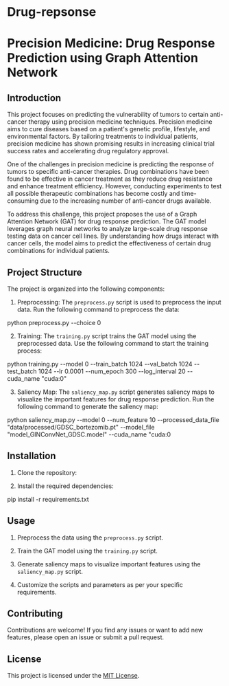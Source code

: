 # Drug-repsonse
# Precision Medicine: Drug Response Prediction using Graph Attention Network

## Introduction

This project focuses on predicting the vulnerability of tumors to certain anti-cancer therapy using precision medicine techniques. Precision medicine aims to cure diseases based on a patient's genetic profile, lifestyle, and environmental factors. By tailoring treatments to individual patients, precision medicine has shown promising results in increasing clinical trial success rates and accelerating drug regulatory approval.

One of the challenges in precision medicine is predicting the response of tumors to specific anti-cancer therapies. Drug combinations have been found to be effective in cancer treatment as they reduce drug resistance and enhance treatment efficiency. However, conducting experiments to test all possible therapeutic combinations has become costly and time-consuming due to the increasing number of anti-cancer drugs available.

To address this challenge, this project proposes the use of a Graph Attention Network (GAT) for drug response prediction. The GAT model leverages graph neural networks to analyze large-scale drug response testing data on cancer cell lines. By understanding how drugs interact with cancer cells, the model aims to predict the effectiveness of certain drug combinations for individual patients.

## Project Structure

The project is organized into the following components:

1. Preprocessing: The `preprocess.py` script is used to preprocess the input data. Run the following command to preprocess the data:

python preprocess.py --choice 0

2. Training: The `training.py` script trains the GAT model using the preprocessed data. Use the following command to start the training process:

python training.py --model 0 --train_batch 1024 --val_batch 1024 --test_batch 1024 --lr 0.0001 --num_epoch 300 --log_interval 20 --cuda_name "cuda:0"

3. Saliency Map: The `saliency_map.py` script generates saliency maps to visualize the important features for drug response prediction. Run the following command to generate the saliency map:

python saliency_map.py --model 0 --num_feature 10 --processed_data_file "data/processed/GDSC_bortezomib.pt" --model_file "model_GINConvNet_GDSC.model" --cuda_name "cuda:0

## Installation

1. Clone the repository:


2. Install the required dependencies:

pip install -r requirements.txt
## Usage

1. Preprocess the data using the `preprocess.py` script.

2. Train the GAT model using the `training.py` script.

3. Generate saliency maps to visualize important features using the `saliency_map.py` script.

4. Customize the scripts and parameters as per your specific requirements.

## Contributing

Contributions are welcome! If you find any issues or want to add new features, please open an issue or submit a pull request.

## License

This project is licensed under the [MIT License](LICENSE).

